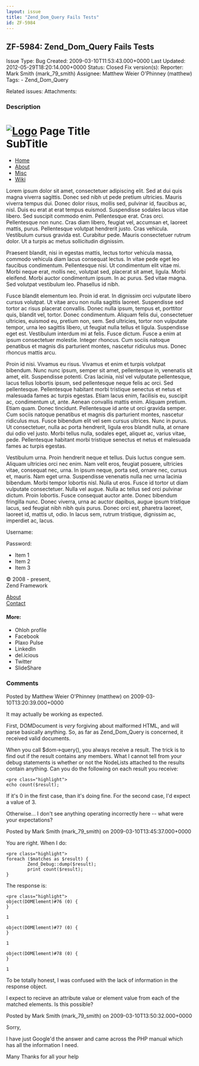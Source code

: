 ```yaml
---
layout: issue
title: "Zend_Dom_Query Fails Tests"
id: ZF-5984
---
```


ZF-5984: Zend\_Dom\_Query Fails Tests
-------------------------------------

 Issue Type: Bug Created: 2009-03-10T11:53:43.000+0000 Last Updated: 2012-05-29T18:20:14.000+0000 Status: Closed Fix version(s): 
 Reporter:  Mark Smith (mark\_79\_smith)  Assignee:  Matthew Weier O'Phinney (matthew)  Tags: - Zend\_Dom\_Query
 
 Related issues: 
 Attachments: 
### Description

 [![Logo](img/icon.png)](#) Page Title  
SubTitle 
==================================================

 

- [Home](#)
- [About](#)
- [Misc](#)
- [Wiki](#)

Lorem ipsum dolor sit amet, consectetuer adipiscing elit. Sed at dui quis magna viverra sagittis. Donec sed nibh ut pede pretium ultricies. Mauris viverra tempus dui. Donec dolor risus, mollis sed, pulvinar id, faucibus ac, nisl. Duis eu erat at erat tempus euismod. Suspendisse sodales lacus vitae libero. Sed suscipit commodo enim. Pellentesque erat. Cras orci. Pellentesque non nunc. Cras diam libero, feugiat vel, accumsan et, laoreet mattis, purus. Pellentesque volutpat hendrerit justo. Cras vehicula. Vestibulum cursus gravida est. Curabitur pede. Mauris consectetuer rutrum dolor. Ut a turpis ac metus sollicitudin dignissim.

Praesent blandit, nisi in egestas mattis, lectus tortor vehicula massa, commodo vehicula diam lacus consequat lectus. In vitae pede eget leo faucibus condimentum. Pellentesque nisi. Ut condimentum elit vitae mi. Morbi neque erat, mollis nec, volutpat sed, placerat sit amet, ligula. Morbi eleifend. Morbi auctor condimentum ipsum. In ac purus. Sed vitae magna. Sed volutpat vestibulum leo. Phasellus id nibh.

Fusce blandit elementum leo. Proin id erat. In dignissim orci vulputate libero cursus volutpat. Ut vitae arcu non nulla sagittis laoreet. Suspendisse sed tortor ac risus placerat convallis. Donec nulla ipsum, tempus et, porttitor quis, blandit vel, tortor. Donec condimentum. Aliquam felis dui, consectetuer ultricies, euismod eu, pretium non, sem. Sed ultricies, tortor non vulputate tempor, urna leo sagittis libero, ut feugiat nulla tellus et ligula. Suspendisse eget est. Vestibulum interdum mi at felis. Fusce dictum. Fusce a enim at ipsum consectetuer molestie. Integer rhoncus. Cum sociis natoque penatibus et magnis dis parturient montes, nascetur ridiculus mus. Donec rhoncus mattis arcu.

Proin id nisi. Vivamus eu risus. Vivamus et enim et turpis volutpat bibendum. Nunc nunc ipsum, semper sit amet, pellentesque in, venenatis sit amet, elit. Suspendisse potenti. Cras lacinia, nisl vel vulputate pellentesque, lacus tellus lobortis ipsum, sed pellentesque neque felis ac orci. Sed pellentesque. Pellentesque habitant morbi tristique senectus et netus et malesuada fames ac turpis egestas. Etiam lacus enim, facilisis eu, suscipit ac, condimentum ut, ante. Aenean convallis mattis enim. Aliquam pretium. Etiam quam. Donec tincidunt. Pellentesque id ante ut orci gravida semper. Cum sociis natoque penatibus et magnis dis parturient montes, nascetur ridiculus mus. Fusce bibendum elit vel sem cursus ultrices. Nunc in purus. Ut consectetuer, nulla ac porta hendrerit, ligula eros blandit nulla, at ornare dui odio vel justo. Morbi tellus nulla, sodales eget, aliquet ac, varius vitae, pede. Pellentesque habitant morbi tristique senectus et netus et malesuada fames ac turpis egestas.

Vestibulum urna. Proin hendrerit neque et tellus. Duis luctus congue sem. Aliquam ultricies orci nec enim. Nam velit eros, feugiat posuere, ultricies vitae, consequat nec, urna. In ipsum neque, porta sed, ornare nec, cursus et, mauris. Nam eget urna. Suspendisse venenatis nulla nec urna lacinia bibendum. Morbi tempor lobortis nisl. Nulla ut eros. Fusce id tortor ut diam vulputate consectetuer. Nulla vel augue. Nulla ac tellus sed orci pulvinar dictum. Proin lobortis. Fusce consequat auctor ante. Donec bibendum fringilla nunc. Donec viverra, urna ac auctor dapibus, augue ipsum tristique lacus, sed feugiat nibh nibh quis purus. Donec orci est, pharetra laoreet, laoreet id, mattis ut, odio. In lacus sem, rutrum tristique, dignissim ac, imperdiet ac, lacus.

 

 Username:  
  
 Password:  
  


- Item 1
- Item 2
- Item 3
 


 

 

 © 2008 - present,   
 Zend Framework

 [About](/about)  
[Contact](/contact)  


#### More:

- Ohloh profile
- Facebook
- Plaxo Pulse
- LinkedIn
- del.icious
- Twitter
- SlideShare
 


 

 

 

### Comments

Posted by Matthew Weier O'Phinney (matthew) on 2009-03-10T13:20:39.000+0000

It may actually be working as expected.

First, DOMDocument is _very_ forgiving about malformed HTML, and will parse basically anything. So, as far as Zend\_Dom\_Query is concerned, it received valid documents.

When you call $dom->query(), you always receive a result. The trick is to find out if the result contains any members. What I cannot tell from your debug statements is whether or not the NodeLists attached to the results contain anything. Can you do the following on each result you receive:

 
    <pre class="highlight">
    echo count($result);


If it's 0 in the first case, than it's doing fine. For the second case, I'd expect a value of 3.

Otherwise... I don't see anything operating incorrectly here -- what were your expectations?

 

 

Posted by Mark Smith (mark\_79\_smith) on 2009-03-10T13:45:37.000+0000

You are right. When I do:

 
    <pre class="highlight">
    foreach ($matches as $result) {
            Zend_Debug::dump($result);
            print count($result);
    }


The response is:

 
    <pre class="highlight">
    object(DOMElement)#76 (0) {
    }
    
    1
    
    object(DOMElement)#77 (0) {
    }
    
    1
    
    object(DOMElement)#78 (0) {
    }
    
    1


To be totally honest, I was confused with the lack of information in the response object.

I expect to recieve an attribute value or element value from each of the matched elements. Is this possible?

 

 

Posted by Mark Smith (mark\_79\_smith) on 2009-03-10T13:50:32.000+0000

Sorry,

I have just Google'd the answer and came across the PHP manual which has all the information I need.

Many Thanks for all your help

 

 